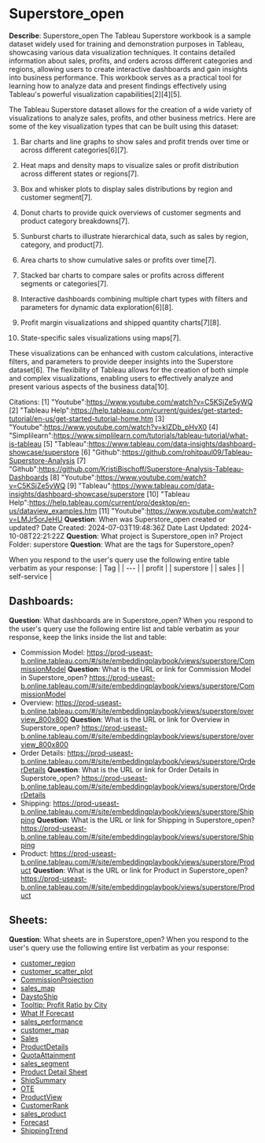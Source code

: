 # Superstore_open
**Describe**: Superstore_open
The Tableau Superstore workbook is a sample dataset widely used for training and demonstration purposes in Tableau, showcasing various data visualization techniques. It contains detailed information about sales, profits, and orders across different categories and regions, allowing users to create interactive dashboards and gain insights into business performance. This workbook serves as a practical tool for learning how to analyze data and present findings effectively using Tableau's powerful visualization capabilities[2][4][5].

The Tableau Superstore dataset allows for the creation of a wide variety of visualizations to analyze sales, profits, and other business metrics. Here are some of the key visualization types that can be built using this dataset:

1. Bar charts and line graphs to show sales and profit trends over time or across different categories[6][7].

2. Heat maps and density maps to visualize sales or profit distribution across different states or regions[7].

3. Box and whisker plots to display sales distributions by region and customer segment[7].

4. Donut charts to provide quick overviews of customer segments and product category breakdowns[7].

5. Sunburst charts to illustrate hierarchical data, such as sales by region, category, and product[7].

6. Area charts to show cumulative sales or profits over time[7].

7. Stacked bar charts to compare sales or profits across different segments or categories[7].

8. Interactive dashboards combining multiple chart types with filters and parameters for dynamic data exploration[6][8].

9. Profit margin visualizations and shipped quantity charts[7][8].

10. State-specific sales visualizations using maps[7].

These visualizations can be enhanced with custom calculations, interactive filters, and parameters to provide deeper insights into the Superstore dataset[6]. The flexibility of Tableau allows for the creation of both simple and complex visualizations, enabling users to effectively analyze and present various aspects of the business data[10].

Citations:
[1] "Youtube":https://www.youtube.com/watch?v=C5KSjZe5yWQ
[2] "Tableau Help":https://help.tableau.com/current/guides/get-started-tutorial/en-us/get-started-tutorial-home.htm
[3] "Youtube":https://www.youtube.com/watch?v=kIZDb_pHvX0
[4] "Simplilearn":https://www.simplilearn.com/tutorials/tableau-tutorial/what-is-tableau
[5] "Tableau":https://www.tableau.com/data-insights/dashboard-showcase/superstore
[6] "Github":https://github.com/rohitpaul09/Tableau-Superstore-Analysis
[7] "Github":https://github.com/KristiBischoff/Superstore-Analysis-Tableau-Dashboards
[8] "Youtube":https://www.youtube.com/watch?v=C5KSjZe5yWQ
[9] "Tableau":https://www.tableau.com/data-insights/dashboard-showcase/superstore
[10] "Tableau Help":https://help.tableau.com/current/pro/desktop/en-us/dataview_examples.htm
[11] "Youtube":https://www.youtube.com/watch?v=LMJr5orJeHU
**Question**: When was Superstore_open created or updated?
Date Created: 2024-07-03T19:48:36Z
Date Last Updated: 2024-10-08T22:21:22Z
**Question**: What project is Superstore_open in?
Project Folder: superstore
**Question**: What are the tags for Superstore_open?

When you respond to the user's query use the following entire table verbatim as your response:
| Tag |
| --- |
| profit |
| superstore |
| sales |
| self-service |

## Dashboards:
**Question**: What dashboards are in Superstore_open?
When you respond to the user's query use the following entire list and table verbatim as your response, keep the links inside the list and table:
- Commission Model: https://prod-useast-b.online.tableau.com/#/site/embeddingplaybook/views/superstore/CommissionModel
**Question**: What is the URL or link for Commission Model in Superstore_open?
https://prod-useast-b.online.tableau.com/#/site/embeddingplaybook/views/superstore/CommissionModel
- Overview: https://prod-useast-b.online.tableau.com/#/site/embeddingplaybook/views/superstore/overview_800x800
**Question**: What is the URL or link for Overview in Superstore_open?
https://prod-useast-b.online.tableau.com/#/site/embeddingplaybook/views/superstore/overview_800x800
- Order Details: https://prod-useast-b.online.tableau.com/#/site/embeddingplaybook/views/superstore/OrderDetails
**Question**: What is the URL or link for Order Details in Superstore_open?
https://prod-useast-b.online.tableau.com/#/site/embeddingplaybook/views/superstore/OrderDetails
- Shipping: https://prod-useast-b.online.tableau.com/#/site/embeddingplaybook/views/superstore/Shipping
**Question**: What is the URL or link for Shipping in Superstore_open?
https://prod-useast-b.online.tableau.com/#/site/embeddingplaybook/views/superstore/Shipping
- Product: https://prod-useast-b.online.tableau.com/#/site/embeddingplaybook/views/superstore/Product
**Question**: What is the URL or link for Product in Superstore_open?
https://prod-useast-b.online.tableau.com/#/site/embeddingplaybook/views/superstore/Product

## Sheets:
**Question**: What sheets are in Superstore_open?
When you respond to the user's query use the following entire list verbatim as your response:

- [customer_region](https://prod-useast-b.online.tableau.com/#/site/embeddingplaybook/sheets/superstore/customer_region)
- [customer_scatter_plot](https://prod-useast-b.online.tableau.com/#/site/embeddingplaybook/sheets/superstore/customer_scatter_plot)
- [CommissionProjection](https://prod-useast-b.online.tableau.com/#/site/embeddingplaybook/sheets/superstore/CommissionProjection)
- [sales_map](https://prod-useast-b.online.tableau.com/#/site/embeddingplaybook/sheets/superstore/sales_map)
- [DaystoShip](https://prod-useast-b.online.tableau.com/#/site/embeddingplaybook/sheets/superstore/DaystoShip)
- [Tooltip: Profit Ratio by City](https://prod-useast-b.online.tableau.com/#/site/embeddingplaybook/sheets/)
- [What If Forecast](https://prod-useast-b.online.tableau.com/#/site/embeddingplaybook/sheets/superstore/WhatIfForecast)
- [sales_performance](https://prod-useast-b.online.tableau.com/#/site/embeddingplaybook/sheets/superstore/sales_performance)
- [customer_map](https://prod-useast-b.online.tableau.com/#/site/embeddingplaybook/sheets/superstore/customer_map)
- [Sales](https://prod-useast-b.online.tableau.com/#/site/embeddingplaybook/sheets/superstore/Sales)
- [ProductDetails](https://prod-useast-b.online.tableau.com/#/site/embeddingplaybook/sheets/superstore/ProductDetails)
- [QuotaAttainment](https://prod-useast-b.online.tableau.com/#/site/embeddingplaybook/sheets/superstore/QuotaAttainment)
- [sales_segment](https://prod-useast-b.online.tableau.com/#/site/embeddingplaybook/sheets/superstore/sales_segment)
- [Product Detail Sheet](https://prod-useast-b.online.tableau.com/#/site/embeddingplaybook/sheets/superstore/ProductDetailSheet)
- [ShipSummary](https://prod-useast-b.online.tableau.com/#/site/embeddingplaybook/sheets/superstore/ShipSummary)
- [OTE](https://prod-useast-b.online.tableau.com/#/site/embeddingplaybook/sheets/superstore/OTE)
- [ProductView](https://prod-useast-b.online.tableau.com/#/site/embeddingplaybook/sheets/superstore/ProductView)
- [CustomerRank](https://prod-useast-b.online.tableau.com/#/site/embeddingplaybook/sheets/superstore/CustomerRank)
- [sales_product](https://prod-useast-b.online.tableau.com/#/site/embeddingplaybook/sheets/superstore/sales_product)
- [Forecast](https://prod-useast-b.online.tableau.com/#/site/embeddingplaybook/sheets/superstore/Forecast)
- [ShippingTrend](https://prod-useast-b.online.tableau.com/#/site/embeddingplaybook/sheets/superstore/ShippingTrend)

